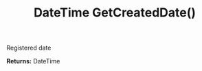 ﻿---
uid: crmscript_ref_NSAppointmentEntity_GetCreatedDate
title: DateTime GetCreatedDate()
intellisense: NSAppointmentEntity.GetCreatedDate
keywords: NSAppointmentEntity, GetCreatedDate
so.topic: reference
---

Registered date

**Returns:** DateTime


